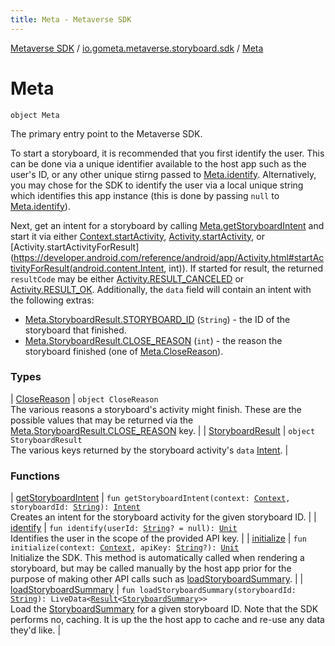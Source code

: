 ```yaml
---
title: Meta - Metaverse SDK
---
```


[Metaverse SDK](../../index.html) / [io.gometa.metaverse.storyboard.sdk](../index.html) / [Meta](./index.html)

# Meta

`object Meta`

The primary entry point to the Metaverse SDK.

To start a storyboard, it is recommended that you first identify the user. This can be done via
a unique identifier available to the host app such as the user's ID, or any other unique stirng
passed to [Meta.identify](identify.html). Alternatively, you may chose for the SDK to identify the user via a
local unique string which identifies this app instance (this is done by passing `null` to
[Meta.identify](identify.html)).

Next, get an intent for a storyboard by calling [Meta.getStoryboardIntent](get-storyboard-intent.html) and start it via
either [Context.startActivity](https://developer.android.com/reference/android/content/Context.html#startActivity(android.content.Intent)), [Activity.startActivity](https://developer.android.com/reference/android/app/Activity.html#startActivity(android.content.Intent)), or [Activity.startActivityForResult](https://developer.android.com/reference/android/app/Activity.html#startActivityForResult(android.content.Intent, int)).
If started for result, the returned `resultCode` may be either [Activity.RESULT_CANCELED](https://developer.android.com/reference/android/app/Activity.html#RESULT_CANCELED) or
[Activity.RESULT_OK](https://developer.android.com/reference/android/app/Activity.html#RESULT_OK). Additionally, the `data` field will contain an intent with the following
extras:

* [Meta.StoryboardResult.STORYBOARD_ID](-storyboard-result/-s-t-o-r-y-b-o-a-r-d_-i-d.html) (`String`) - the ID of the storyboard that finished.
* [Meta.StoryboardResult.CLOSE_REASON](-storyboard-result/-c-l-o-s-e_-r-e-a-s-o-n.html) (`int`) - the reason the storyboard finished (one of
[Meta.CloseReason](-close-reason/index.html)).

### Types

| [CloseReason](-close-reason/index.html) | `object CloseReason`<br>The various reasons a storyboard's activity might finish. These are the possible values that may be returned via the [Meta.StoryboardResult.CLOSE_REASON](-storyboard-result/-c-l-o-s-e_-r-e-a-s-o-n.html) key. |
| [StoryboardResult](-storyboard-result/index.html) | `object StoryboardResult`<br>The various keys returned by the storyboard activity's `data` [Intent](https://developer.android.com/reference/android/content/Intent.html). |

### Functions

| [getStoryboardIntent](get-storyboard-intent.html) | `fun getStoryboardIntent(context: `[`Context`](https://developer.android.com/reference/android/content/Context.html)`, storyboardId: `[`String`](https://kotlinlang.org/api/latest/jvm/stdlib/kotlin/-string/index.html)`): `[`Intent`](https://developer.android.com/reference/android/content/Intent.html)<br>Creates an intent for the storyboard activity for the given storyboard ID. |
| [identify](identify.html) | `fun identify(userId: `[`String`](https://kotlinlang.org/api/latest/jvm/stdlib/kotlin/-string/index.html)`? = null): `[`Unit`](https://kotlinlang.org/api/latest/jvm/stdlib/kotlin/-unit/index.html)<br>Identifies the user in the scope of the provided API key. |
| [initialize](initialize.html) | `fun initialize(context: `[`Context`](https://developer.android.com/reference/android/content/Context.html)`, apiKey: `[`String`](https://kotlinlang.org/api/latest/jvm/stdlib/kotlin/-string/index.html)`?): `[`Unit`](https://kotlinlang.org/api/latest/jvm/stdlib/kotlin/-unit/index.html)<br>Initialize the SDK. This method is automatically called when rendering a storyboard, but may be called manually by the host app prior for the purpose of making other API calls such as [loadStoryboardSummary](load-storyboard-summary.html). |
| [loadStoryboardSummary](load-storyboard-summary.html) | `fun loadStoryboardSummary(storyboardId: `[`String`](https://kotlinlang.org/api/latest/jvm/stdlib/kotlin/-string/index.html)`): LiveData<`[`Result`](../-result/index.html)`<`[`StoryboardSummary`](../../io.gometa.metaverse.storyboard.sdk.model/-storyboard-summary/index.html)`>>`<br>Load the [StoryboardSummary](../../io.gometa.metaverse.storyboard.sdk.model/-storyboard-summary/index.html) for a given storyboard ID. Note that the SDK performs no, caching. It is up the the host app to cache and re-use any data they'd like. |

